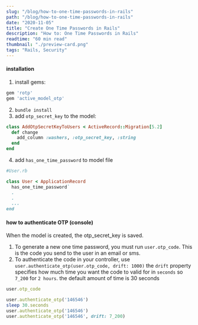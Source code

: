 ```yaml
---
slug: "/blog/how-to-one-time-passwords-in-rails"
path: "/blog/how-to-one-time-passwords-in-rails"
date: "2020-11-05"
title: "Create One Time Passwords in Rails"
description: "How to: One Time Passwords in Rails"
readtime: "60 min read"
thumbnail: "./preview-card.png"
tags: "Rails, Security"
---
```


#### installation

1. install gems:

```ruby
gem 'rotp'
gem 'active_model_otp'
```

2. `bundle install`
3. add `otp_secret_key` to the model:

```ruby
class AddOtpSecretKeyToUsers < ActiveRecord::Migration[5.2]
  def change
    add_column :washers, :otp_secret_key, :string
  end
end
```

4. add `has_one_time_password` to model file

```ruby
#User.rb

class User < ApplicationRecord
  has_one_time_password`
  .
  .
  ...
end
```

#### how to authenticate OTP (console)

When the model is created, the otp_secret_key is saved.

1. To generate a new one time password, you must run `user.otp_code`. This is the code you send to the user in an email or sms.
2. To authenticate the code in your controller, use `user.authenticate_otp(user.otp_code, drift: 1000)` the `drift` property specifies how much time you want the code to valid for in `seconds` so `7_200` for `2 hours`. the default amount of time is 30 seconds

```ruby
user.otp_code

user.authenticate_otp('146546')
sleep 30.seconds
user.authenticate_otp('146546')
user.authenticate_otp('146546', drift: 7_200)
```
